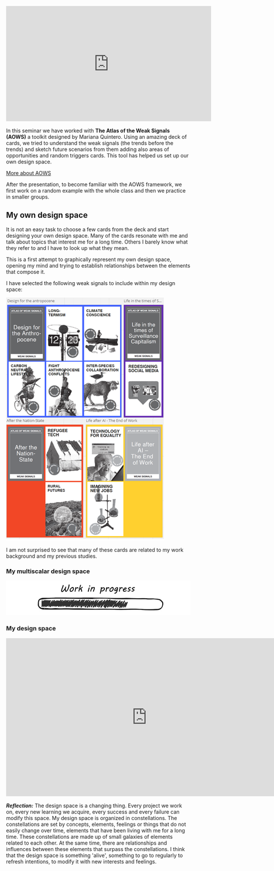 <iframe width="560" height="315" src="https://www.youtube.com/embed/L7yyGwTrT5g?si=bVhKHpXVT36ScYgI" title="YouTube video player" frameborder="0" allow="accelerometer; autoplay; clipboard-write; encrypted-media; gyroscope; picture-in-picture; web-share" allowfullscreen></iframe>


In this seminar we have worked with **The Atlas of the Weak Signals (AOWS)** a toolkit designed by Mariana Quintero. Using an amazing deck of cards, we tried to understand the weak signals (the trends before the trends) and sketch future scenarios from them adding also areas of opportunities and random triggers cards. This tool has helped us set up our own design space.

[More about AOWS](https://fablabbcn.org/blog/emergent-ideas/atlas-of-weak-signals#:~:text=The%20Atlas%20of%20the%20Weak,trends%20in%20our%20current%20world.)

After the presentation, to become familiar with the AOWS framework, we first work on a random example with the whole class and then we practice in smaller groups.


## My own design space

It is not an easy task to choose a few cards from the deck and start designing your own design space. Many of the cards resonate with me and talk about topics that interest me for a long time. Others I barely know what they refer to and I have to look up what they mean.

This is a first attempt to graphically represent my own design space, opening my mind and trying to establish relationships between the elements that compose it.

I have selected the following weak signals to include within my design space:

![My weak signals](../../images/MyAOWS.PNG)

I am not surprised to see that many of these cards are related to my work background and my previous studies.

### My multiscalar design space
![WIP](../../images/WIP.png)

### My design space

<iframe width="768" height="432" src="https://miro.com/app/live-embed/uXjVNbrp8MI=/?moveToViewport=2855,-1801,7910,6731&embedId=396872365003" frameborder="0" scrolling="no" allow="fullscreen; clipboard-read; clipboard-write" allowfullscreen></iframe>


***Reflection:*** The design space is a changing thing. Every project we work on, every new learning we acquire, every success and every failure can modify this space. My design space is organized in constellations. The constellations are set by concepts, elements, feelings or things that do not easily change over time, elements that have been living with me for a long time. These constellations are made up of small galaxies of elements related to each other. At the same time, there are relationships and influences between these elements that surpass the constellations. I think that the design space is something 'alive', something to go to regularly to refresh intentions, to modify it with new interests and feelings.

